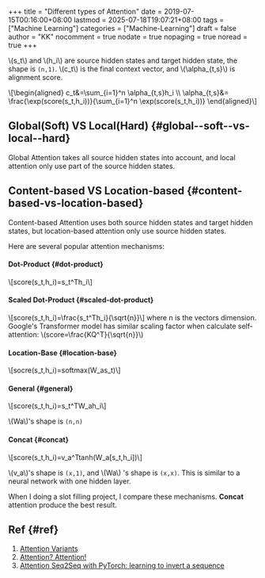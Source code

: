 +++
title = "Different types of Attention"
date = 2019-07-15T00:16:00+08:00
lastmod = 2025-07-18T19:07:21+08:00
tags = ["Machine Learning"]
categories = ["Machine-Learning"]
draft = false
author = "KK"
nocomment = true
nodate = true
nopaging = true
noread = true
+++

\\(s\_t\\) and \\(h\_i\\) are source hidden states and target hidden state, the shape is `(n,1)`. \\(c\_t\\) is the final context vector, and \\(\alpha\_{t,s}\\) is alignment score.

\\[\begin{aligned}
c\_t&=\sum\_{i=1}^n \alpha\_{t,s}h\_i \\\\
\alpha\_{t,s}&= \frac{\exp(score(s\_t,h\_i))}{\sum\_{i=1}^n \exp(score(s\_t,h\_i))}
\end{aligned}\\]


## Global(Soft) VS Local(Hard) {#global--soft--vs-local--hard}

Global Attention takes all source hidden states into account, and local attention only use part of the source hidden states.


## Content-based VS Location-based {#content-based-vs-location-based}

Content-based Attention uses both source hidden states and target hidden states, but location-based attention only use source hidden states.

Here are several popular attention mechanisms:


#### Dot-Product {#dot-product}

\\[score(s\_t,h\_i)=s\_t^Th\_i\\]


#### Scaled Dot-Product {#scaled-dot-product}

\\[score(s\_t,h\_i)=\frac{s\_t^Th\_i}{\sqrt{n}}\\]
where n is the vectors dimension. Google's Transformer model has similar scaling factor when calculate self-attention: \\(score=\frac{KQ^T}{\sqrt{n}}\\)


#### Location-Base {#location-base}

\\[socre(s\_t,h\_i)=softmax(W\_as\_t)\\]


#### General {#general}

\\[score(s\_t,h\_i)=s\_t^TW\_ah\_i\\]

\\(Wa\\)'s shape is `(n,n)`


#### Concat {#concat}

\\[score(s\_t,h\_i)=v\_a^Ttanh(W\_a[s\_t,h\_i])\\]

\\(v\_a\\)'s shape is `(x,1)`, and \\(Wa\\) 's shape is `(x,x)`. This is similar to a neural network with one hidden layer.

When I doing a slot filling project, I compare these mechanisms. **Concat** attention produce the best result.


## Ref {#ref}

1.  [Attention Variants](http://cnyah.com/2017/08/01/attention-variants/)
2.  [Attention? Attention!](https://lilianweng.github.io/lil-log/2018/06/24/attention-attention.html)
3.  [Attention Seq2Seq with PyTorch: learning to invert a sequence](https://towardsdatascience.com/attention-seq2seq-with-pytorch-learning-to-invert-a-sequence-34faf4133e53)
